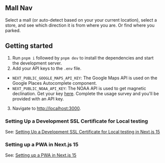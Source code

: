 ## Mall Nav

Select a mall (or auto-detect based on your your current location), select a store, and see which direction it is from where you are. Or find where you parked.

## Getting started

1. Run `pnpm i` followed by `pnpm dev` to install the dependencies and start the development server.
2. Add your API keys to the `.env` file.

- `NEXT_PUBLIC_GOOGLE_MAPS_API_KEY`: The Google Maps API is used on the Google Places Autocomplete component.
- `NEXT_PUBLIC_NOAA_API_KEY`: The NOAA API is used to get magnetic declination. Get your key [here](https://www.ngdc.noaa.gov/geomag/CalcSurvey.shtml). Complete the usage survey and you'll be provided with an API key.

3. Navigate to [http://localhost:3000](http://localhost:3000).

### Setting Up a Development SSL Certificate for Local testing

See: [Setting Up a Development SSL Certificate for Local testing in Next.js 15](https://gist.github.com/cdnkr/7e56cfb86f255877df99f0d7a2d57d34)

### Setting up a PWA in Next.js 15

See: [Setting up a PWA in Next.js 15](https://gist.github.com/cdnkr/25d3746bdb35767d66c7ae6d26c2ed98)
